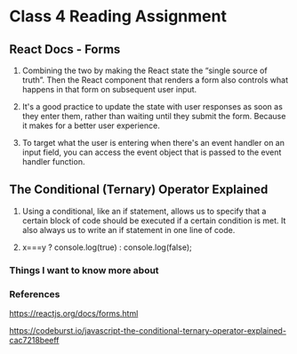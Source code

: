 # Class 4 Reading Assignment

## React Docs - Forms

1. Combining the two by making the React state the “single source of truth”. Then the React component that renders a form also controls what happens in that form on subsequent user input.

2. It's a good practice to update the state with user responses as soon as they enter them, rather than waiting until they submit the form. Because it makes for a better user experience.

3. To target what the user is entering when there's an event handler on an input field, you can access the event object that is passed to the event handler function.

## The Conditional (Ternary) Operator Explained

1. Using a conditional, like an if statement, allows us to specify that a certain block of code should be executed if a certain condition is met. It also always us to write an if statement in one line of code.

2. x===y ? console.log(true) : console.log(false);

### Things I want to know more about


### References
https://reactjs.org/docs/forms.html

https://codeburst.io/javascript-the-conditional-ternary-operator-explained-cac7218beeff